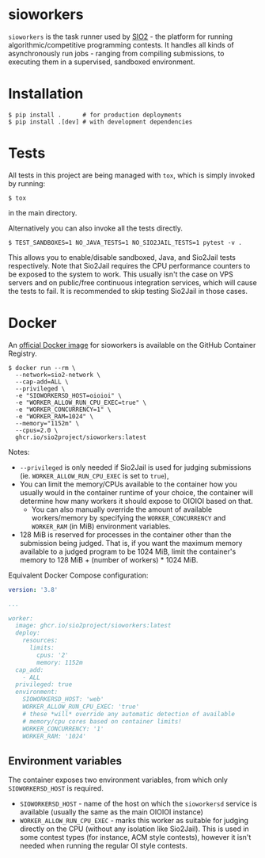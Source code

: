 # sioworkers

`sioworkers` is the task runner used by [SIO2](https://github.com/sio2project/oioioi) - the platform for running algorithmic/competitive programming contests. It handles all kinds of asynchronously run jobs - ranging from compiling submissions, to executing them in a supervised, sandboxed environment.

# Installation

```
$ pip install .      # for production deployments
$ pip install .[dev] # with development dependencies
```

# Tests

All tests in this project are being managed with `tox`, which is simply invoked by running:

```console
$ tox
```

in the main directory.

Alternatively you can also invoke all the tests directly.

```console
$ TEST_SANDBOXES=1 NO_JAVA_TESTS=1 NO_SIO2JAIL_TESTS=1 pytest -v .
```
This allows you to enable/disable sandboxed, Java, and Sio2Jail tests respectively.
Note that Sio2Jail requires the CPU performance counters to be exposed to the system to work.
This usually isn't the case on VPS servers and on public/free continuous integration services,
which will cause the tests to fail. It is recommended to skip testing Sio2Jail in those cases.

# Docker

An [official Docker image](https://github.com/sio2project/sioworkers/pkgs/container/sioworkers) for sioworkers is available on the GitHub Container Registry.

```console
$ docker run --rm \
  --network=sio2-network \
  --cap-add=ALL \
  --privileged \
  -e "SIOWORKERSD_HOST=oioioi" \
  -e "WORKER_ALLOW_RUN_CPU_EXEC=true" \
  -e "WORKER_CONCURRENCY=1" \
  -e "WORKER_RAM=1024" \
  --memory="1152m" \
  --cpus=2.0 \
  ghcr.io/sio2project/sioworkers:latest
```

Notes:
* `--privileged` is only needed if Sio2Jail is used for judging submissions (ie. `WORKER_ALLOW_RUN_CPU_EXEC` is set to `true`),
* You can limit the memory/CPUs available to the container how you usually would in the container runtime of your choice,
  the container will determine how many workers it should expose to OIOIOI based on that.
  * You can also manually override the amount of available workers/memory by specifying the `WORKER_CONCURRENCY`
    and `WORKER_RAM` (in MiB) environment variables.
* 128 MiB is reserved for processes in the container other than the submission being judged. That is, if you want
  the maximum memory available to a judged program to be 1024 MiB, limit the container's memory to
  128 MiB + (number of workers) * 1024 MiB.

Equivalent Docker Compose configuration:

```yaml
version: '3.8'

...

worker:
  image: ghcr.io/sio2project/sioworkers:latest
  deploy:
    resources:
      limits:
        cpus: '2'
        memory: 1152m
  cap_add:
    - ALL
  privileged: true
  environment:
    SIOWORKERSD_HOST: 'web'
    WORKER_ALLOW_RUN_CPU_EXEC: 'true'
    # these *will* override any automatic detection of available
    # memory/cpu cores based on container limits!
    WORKER_CONCURRENCY: '1'
    WORKER_RAM: '1024'
```

## Environment variables

The container exposes two environment variables, from which only `SIOWORKERSD_HOST` is required.

* `SIOWORKERSD_HOST` - name of the host on which the `sioworkersd` service is available (usually the same as the main OIOIOI instance)
* `WORKER_ALLOW_RUN_CPU_EXEC` - marks this worker as suitable for judging directly on the CPU (without any isolation like Sio2Jail).
  This is used in some contest types (for instance, ACM style contests), however it isn't needed when running the regular OI style
  contests.
